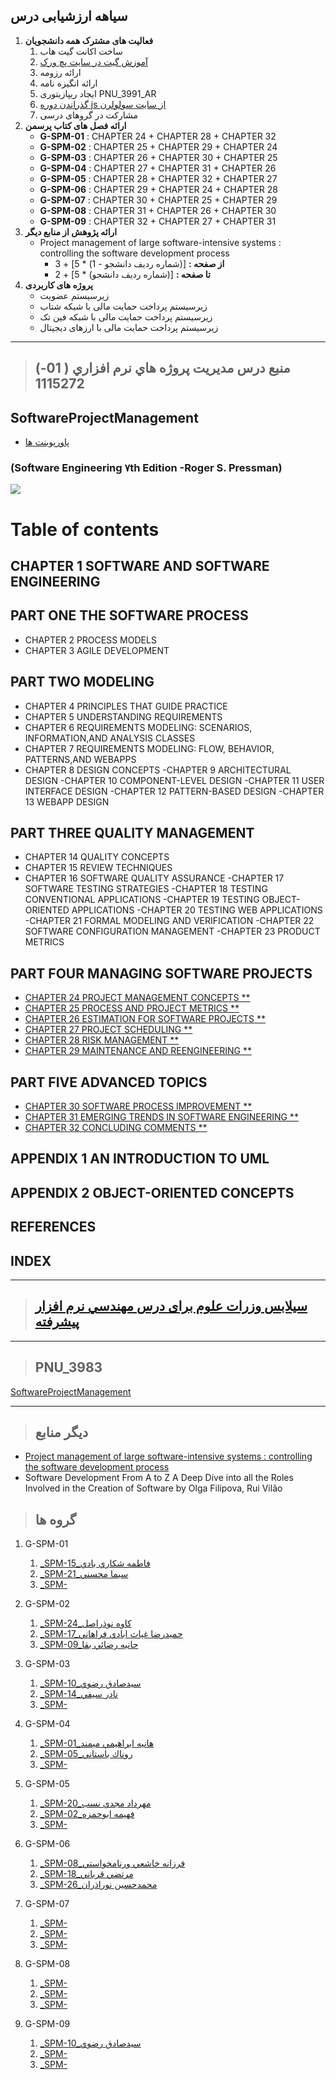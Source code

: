 ## سیاهه ارزشیابی درس
1. **فعالیت های مشترک همه دانشجویان**
    1. ساخت اکانت گیت هاب
    2. [آموزش گیت در سایت پچ ورک](http://jlord.us/patchwork/)
    3. ارائه رزومه
    4. ارائه انگیزه نامه
    5. ایجاد ریپازیتوری PNU_3991_AR
    6. [گذراندن دوره js از سایت سولولرن](http://Sololearn.com)
    7. مشارکت در گروهای درسی
2. **ارائه فصل های کتاب پرسمن**  
    - **G-SPM-01** : CHAPTER 24 + CHAPTER 28 + CHAPTER 32
    - **G-SPM-02** : CHAPTER 25 + CHAPTER 29 + CHAPTER 24	
    - **G-SPM-03** : CHAPTER 26 + CHAPTER 30 + CHAPTER 25
    - **G-SPM-04** : CHAPTER 27 + CHAPTER 31 + CHAPTER 26	
    - **G-SPM-05** : CHAPTER 28 + CHAPTER 32 + CHAPTER 27	
    - **G-SPM-06** : CHAPTER 29 + CHAPTER 24 + CHAPTER 28	
    - **G-SPM-07** : CHAPTER 30 + CHAPTER 25 + CHAPTER 29
    - **G-SPM-08** : CHAPTER 31 + CHAPTER 26 + CHAPTER 30
    - **G-SPM-09** : CHAPTER 32 + CHAPTER 27 + CHAPTER 31
3. **ارائه پژوهش از منابع دیگر**  
    - Project management of large software-intensive systems : controlling the software development process
        - **از صفحه :** [(شماره ردیف دانشجو - 1) * 5] + 3
        - **تا صفحه :**  [(شماره ردیف دانشجو) * 5] + 2
4. **پروژه های کاربردی**  
   - زیرسیستم عضویت
   - زیرسیستم پرداخت حمایت مالی با شبکه شتاب
   - زیرسیستم پرداخت حمایت مالی با شبکه فین تک
   - زیرسیستم پرداخت حمایت مالی با ارزهای دیجیتال	

---------------
>## (منبع درس  مديريت پروژه هاي نرم افزاري (   01-1115272


## SoftwareProjectManagement

- [پاورپوینت ها](http://ceit.aut.ac.ir/~91131079/SE2/SE2%20Website/Other%20Slides/Pressman7.rar)

###    (Software Engineering ٧th Edition -Roger S. Pressman)
<a href="http://engineersrepository.blog.ir/post/15"><img src="https://github.com/AliRazavi-edu/PNU_3991/blob/master/_Image/software.png"> </a>
# Table of contents
## CHAPTER 1 SOFTWARE AND SOFTWARE ENGINEERING 

## PART ONE THE SOFTWARE PROCESS 
- CHAPTER 2 PROCESS MODELS
- CHAPTER 3 AGILE DEVELOPMENT

## PART TWO MODELING
- CHAPTER 4 PRINCIPLES THAT GUIDE PRACTICE
- CHAPTER 5 UNDERSTANDING REQUIREMENTS
- CHAPTER 6 REQUIREMENTS MODELING: SCENARIOS, INFORMATION,AND ANALYSIS CLASSES
- CHAPTER 7 REQUIREMENTS MODELING: FLOW, BEHAVIOR, PATTERNS,AND WEBAPPS
- CHAPTER 8 DESIGN CONCEPTS
-CHAPTER 9 ARCHITECTURAL DESIGN
-CHAPTER 10 COMPONENT-LEVEL DESIGN
-CHAPTER 11 USER INTERFACE DESIGN
-CHAPTER 12 PATTERN-BASED DESIGN
-CHAPTER 13 WEBAPP DESIGN

## PART THREE QUALITY MANAGEMENT
- CHAPTER 14 QUALITY CONCEPTS
- CHAPTER 15 REVIEW TECHNIQUES
- CHAPTER 16 SOFTWARE QUALITY ASSURANCE
-CHAPTER 17 SOFTWARE TESTING STRATEGIES
-CHAPTER 18 TESTING CONVENTIONAL APPLICATIONS
-CHAPTER 19 TESTING OBJECT-ORIENTED APPLICATIONS
-CHAPTER 20 TESTING WEB APPLICATIONS
-CHAPTER 21 FORMAL MODELING AND VERIFICATION
-CHAPTER 22 SOFTWARE CONFIGURATION MANAGEMENT
-CHAPTER 23 PRODUCT METRICS
## PART FOUR MANAGING SOFTWARE PROJECTS
- [CHAPTER 24 PROJECT MANAGEMENT CONCEPTS **]()
- [CHAPTER 25 PROCESS AND PROJECT METRICS **]()
- [CHAPTER 26 ESTIMATION FOR SOFTWARE PROJECTS **]()
- [CHAPTER 27 PROJECT SCHEDULING **]()
- [CHAPTER 28 RISK MANAGEMENT **]()
- [CHAPTER 29 MAINTENANCE AND REENGINEERING **]()
## PART FIVE ADVANCED TOPICS
- [CHAPTER 30 SOFTWARE PROCESS IMPROVEMENT **]()
- [CHAPTER 31 EMERGING TRENDS IN SOFTWARE ENGINEERING **]()
- [CHAPTER 32 CONCLUDING COMMENTS **]()
## APPENDIX 1 AN INTRODUCTION TO UML
## APPENDIX 2 OBJECT-ORIENTED CONCEPTS
## REFERENCES
## INDEX
   
----------------------
>## [سیلابس وزرات علوم برای درس مهندسي نرم افزار پيشرفته](https://github.com/AliRazavi-edu/PNU_3991/blob/master/_Syllabus/Educ_1140_0_SPM.pdf)  

--------------------

> ## PNU_3983
[SoftwareProjectManagement](https://github.com/AliRazavi-edu/PNU_3983/tree/master/SoftwareProjectManagement)

---------------------------

> ## دیگر منابع

- [Project management of large software-intensive systems : controlling the software development process](http://31.42.184.140/main/2478000/95240d2f4cf0a87af846310e0d568ab1/Gechman%2C%20Marvin%20-%20Project%20management%20of%20large%20software-intensive%20systems%20_%20controlling%20the%20software%20development%20process-CRC%20Press%20%282019%29.pdf)
- Software Development From A to Z A Deep Dive into all the Roles Involved in the Creation of Software by Olga Filipova, Rui Vilão

> ## گروه ها

1. G-SPM-01    
    1. [_SPM-15_فاطمه شكاري بادي](https://github.com/AliRazavi-edu/PNU_3991/tree/master/_MSc/SoftwareProjectManagement/15_%D9%81%D8%A7%D8%B7%D9%85%D9%87%20%D8%B4%D9%83%D8%A7%D8%B1%D9%8A%20%D8%A8%D8%A7%D8%AF%D9%8A)       
    1. [_SPM-21_سيما محسني](https://github.com/AliRazavi-edu/PNU_3991/tree/master/_MSc/SoftwareProjectManagement/21_%D8%B3%D9%8A%D9%85%D8%A7%20%D9%85%D8%AD%D8%B3%D9%86%D9%8A)
    1. [_SPM-]()
    
2. G-SPM-02
    1. [_SPM-24_كاوه نوذراصل](https://github.com/AliRazavi-edu/PNU_3991/tree/master/_MSc/SoftwareProjectManagement/24_%D9%83%D8%A7%D9%88%D9%87%20%D9%86%D9%88%D8%B0%D8%B1%D8%A7%D8%B5%D9%84)    
    1. [_SPM-17_حميدرضا غياث ابادي فراهاني](https://github.com/AliRazavi-edu/PNU_3991/tree/master/_MSc/SoftwareProjectManagement/17_%D8%AD%D9%85%D9%8A%D8%AF%D8%B1%D8%B6%D8%A7%20%D8%BA%D9%8A%D8%A7%D8%AB%20%D8%A7%D8%A8%D8%A7%D8%AF%D9%8A%20%D9%81%D8%B1%D8%A7%D9%87%D8%A7%D9%86%D9%8A)    
    1. [_SPM-09_حانيه رضائي بقا](https://github.com/AliRazavi-edu/PNU_3991/tree/master/_MSc/SoftwareProjectManagement/09_%D8%AD%D8%A7%D9%86%D9%8A%D9%87%20%D8%B1%D8%B6%D8%A7%D8%A6%D9%8A%20%D8%A8%D9%82%D8%A7)
    
3. G-SPM-03
    1. [_SPM-10_سيدصادق رضوي](https://github.com/AliRazavi-edu/PNU_3991/tree/master/_MSc/SoftwareProjectManagement/10_%D8%B3%D9%8A%D8%AF%D8%B5%D8%A7%D8%AF%D9%82%20%D8%B1%D8%B6%D9%88%D9%8A)    
    1. [_SPM-14_نادر سيفي](https://github.com/AliRazavi-edu/PNU_3991/tree/master/_MSc/SoftwareProjectManagement/14_%D9%86%D8%A7%D8%AF%D8%B1%20%D8%B3%D9%8A%D9%81%D9%8A)    
    1. [_SPM-]()  
    
4. G-SPM-04
    1. [_SPM-01_هانيه ابراهيمي ميمند](https://github.com/AliRazavi-edu/PNU_3991/tree/master/_MSc/SoftwareProjectManagement/01_%D9%87%D8%A7%D9%86%D9%8A%D9%87%20%D8%A7%D8%A8%D8%B1%D8%A7%D9%87%D9%8A%D9%85%D9%8A%20%D9%85%D9%8A%D9%85%D9%86%D8%AF)    
    1. [_SPM-05_روناك باستاني](https://github.com/AliRazavi-edu/PNU_3991/tree/master/_MSc/SoftwareProjectManagement/05_%D8%B1%D9%88%D9%86%D8%A7%D9%83%20%D8%A8%D8%A7%D8%B3%D8%AA%D8%A7%D9%86%D9%8A)    
    1. [_SPM-]() 
    
5. G-SPM-05
    1. [_SPM-20_مهرداد مجدي نسب](https://github.com/AliRazavi-edu/PNU_3991/tree/master/_MSc/SoftwareProjectManagement/20_%D9%85%D9%87%D8%B1%D8%AF%D8%A7%D8%AF%20%D9%85%D8%AC%D8%AF%D9%8A%20%D9%86%D8%B3%D8%A8)   
    1. [_SPM-02_فهيمه ابوحمزه](https://github.com/AliRazavi-edu/PNU_3991/tree/master/_MSc/SoftwareProjectManagement/02_%D9%81%D9%87%D9%8A%D9%85%D9%87%20%D8%A7%D8%A8%D9%88%D8%AD%D9%85%D8%B2%D9%87)    
    1. [_SPM-]()
    
6. G-SPM-06
    1. [_SPM-08_فرزانه خاشعي ورنامخواستي](https://github.com/AliRazavi-edu/PNU_3991/tree/master/_MSc/SoftwareProjectManagement/08_%D9%81%D8%B1%D8%B2%D8%A7%D9%86%D9%87%20%D8%AE%D8%A7%D8%B4%D8%B9%D9%8A%20%D9%88%D8%B1%D9%86%D8%A7%D9%85%D8%AE%D9%88%D8%A7%D8%B3%D8%AA%D9%8A)    
    1. [_SPM-18_مرتضي قرباني](https://github.com/AliRazavi-edu/PNU_3991/tree/master/_MSc/SoftwareProjectManagement/18_%D9%85%D8%B1%D8%AA%D8%B6%D9%8A%20%D9%82%D8%B1%D8%A8%D8%A7%D9%86%D9%8A)    
    1. [_SPM-26_محمدحسين نوراذران](https://github.com/AliRazavi-edu/PNU_3991/tree/master/_MSc/SoftwareProjectManagement/26_%D9%85%D8%AD%D9%85%D8%AF%D8%AD%D8%B3%D9%8A%D9%86%20%D9%86%D9%88%D8%B1%D8%A7%D8%B0%D8%B1%D8%A7%D9%86) 
    
7. G-SPM-07
     1. [_SPM-]()  
    1. [_SPM-]() 
    1. [_SPM-]()  
    
8. G-SPM-08
    1. [_SPM-]()    
    1. [_SPM-]()    
    1. [_SPM-]() 
    
9. G-SPM-09
    1. [_SPM-10_سيدصادق رضوي](https://github.com/AliRazavi-edu/PNU_3991/tree/master/_MSc/SoftwareProjectManagement/10_%D8%B3%D9%8A%D8%AF%D8%B5%D8%A7%D8%AF%D9%82%20%D8%B1%D8%B6%D9%88%D9%8A)    
    1. [_SPM-]()    
    1. [_SPM-]()    
